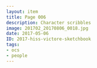 ```yaml
---
layout: item
title: Page 006
description: Character scribbles
image: 201702_20170806_0018.jpg
date: 2017-05-06
ID: 2017-hiss-victore-sketchbook
tags: 
- ocs 
- people
---
```

